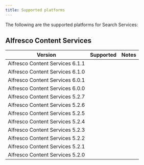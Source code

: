 ```yaml
---
title: Supported platforms
---
```


The following are the supported platforms for Search Services:

## Alfresco Content Services

| Version | Supported | Notes |
| ------- | --------- | ----- |
| Alfresco Content Services 6.1.1 | | |
| Alfresco Content Services 6.1.0 | | |
| Alfresco Content Services 6.0.1 | | |
| Alfresco Content Services 6.0.0 | | |
| Alfresco Content Services 5.2.7 | | |
| Alfresco Content Services 5.2.6 | | |
| Alfresco Content Services 5.2.5 | | |
| Alfresco Content Services 5.2.4 | | |
| Alfresco Content Services 5.2.3 | | |
| Alfresco Content Services 5.2.2 | | |
| Alfresco Content Services 5.2.1 | | |
| Alfresco Content Services 5.2.0 | | |